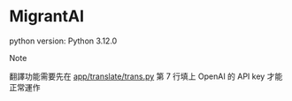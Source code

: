 # MigrantAI
python version: Python 3.12.0

> [!NOTE]
> 翻譯功能需要先在 [app/translate/trans.py](app/translate/trans.py) 第 7 行填上 OpenAI 的 API key 才能正常運作